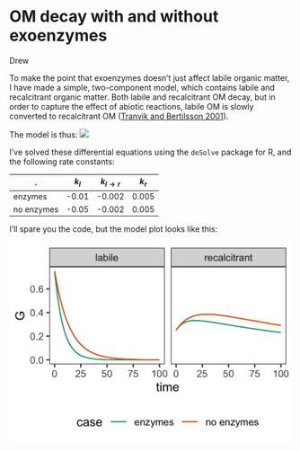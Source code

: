 OM decay with and without exoenzymes
================
Drew

To make the point that exoenzymes doesn’t just affect labile organic
matter, I have made a simple, two-component model, which contains labile
and recalcitrant organic matter. Both labile and recalcitrant OM decay,
but in order to capture the effect of abiotic reactions, labile OM is
slowly converted to recalcitrant OM ([Tranvik and Bertilsson
2001](https://onlinelibrary.wiley.com/doi/full/10.1046/j.1461-0248.2001.00245.x?casa_token=bPAvbpSsrowAAAAA%3Alg4u2CUXHlJGM0zy17ufH7Q-dG32LKE_l8B7H7Ed1IudfPYP0P1_KofEs2QkbdOdJ1A6LFC72Mooe5RG)).

The model is thus:
![](https://latex.codecogs.com/svg.image?\frac%7BdG_l%7D%7Bdt%7D&space;=&space;k_l&space;G_l&space;-&space;k_%7Bl\rightarrow&space;r%7DG_l&space;\\frac%7BdG_r%7D%7Bdt%7D&space;=&space;k_rG_r&space;+&space;k_%7Bl\rightarrow&space;r%7DG_l)

I’ve solved these differential equations using the `deSolve` package for
R, and the following rate constants:

| .          | $k_l$ | $k_{l \rightarrow r}$ | $k_r$ |
|------------|-------|-----------------------|-------|
| enzymes    | -0.01 | -0.002                | 0.005 |
| no enzymes | -0.05 | -0.002                | 0.005 |

I’ll spare you the code, but the model plot looks like this:

![](multi_G_figure_files/figure-gfm/unnamed-chunk-4-1.png)
